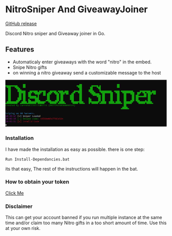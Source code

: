 # NitroSniper And GiveawayJoiner

[GitHub release](https://github.com/CarrotWillKillU/DiscordSniper/releases)

Discord Nitro sniper and Giveaway joiner in Go.

## Features

- Automaticaly enter giveaways with the word "nitro" in the embed.
- Snipe Nitro gifts
- on winning a nitro giveaway send a customizable message to the host

![Screenshot](Screenshot.png)

### Installation

I have made the installation as easy as possible. there is one step:
```
Run Install-Dependancies.bat
```
its that easy, The rest of the instructions will happen in the bat.
 
### How to obtain your token
[Click Me](https://github.com/CarrotWillKillU/DiscordSniper/commit/a8a0a2063acb34b85312e2076ea1fe09dc527eee?short_path=3b0edcf#diff-3b0edcf08125a76ea35fbbfc9ca71bc2)

### Disclaimer
This can get your account banned if you run multiple instance at the same time and/or claim too many Nitro gifts in a too short amount of time. Use this at your own risk.
